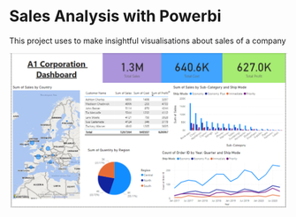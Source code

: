 # Sales Analysis with Powerbi

This project uses to make insightful visualisations about sales of a company

<img width="1266" alt="Screen Shot 2022-06-19 at 2 18 18 PM" src="output.png">



